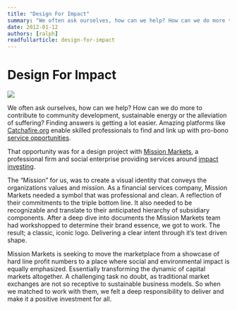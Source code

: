 ```yaml
---
title: "Design For Impact"
summary: "We often ask ourselves, how can we help? How can we do more to contribute to community development, sustainable energy or the alleviation of suffering? Finding answers is getting a lot easier."
date: 2012-01-12
authors: [ralph]
readfullarticle: design-for-impact
---
```


# Design For Impact

<a href="http://www.missionmarkets.com/"><img src="/assets/img/blog/2012-01-12.png" class="center-element"></a>

We often ask ourselves, how can we help? How can we do more to contribute to community development, sustainable energy or the alleviation of suffering? Finding answers is getting a lot easier. Amazing platforms like [Catchafire.org](http://www.catchafire.org/) enable skilled professionals to find and link up with pro-bono [service opportunities](http://blog.catchafire.org/2011/08/18/find-your-cause-mission-markets/).

That opportunity was for a design project with [Mission Markets](http://www.missionmarkets.com/), a professional firm and social enterprise providing services around [impact investing](http://en.wikipedia.org/wiki/Impact_investing).

The “Mission” for us, was to create a visual identity that conveys the organizations values and mission. As a financial services company, Mission Markets needed a symbol that was professional and clean. A reflection of their commitments to the triple bottom line. It also needed to be recognizable and translate to their anticipated hierarchy of subsidiary components. After a deep dive into documents the Mission Markets team had workshopped to determine their brand essence, we got to work. The result; a classic, iconic logo. Delivering a clear intent through it’s text driven shape.

Mission Markets is seeking to move the marketplace from a showcase of hard line profit numbers to a place where social and environmental impact is equally emphasized. Essentially transforming the dynamic of capital markets altogether. A challenging task no doubt, as traditional market exchanges are not so receptive to sustainable business models. So when we matched to work with them, we felt a deep responsibility to deliver and make it a positive investment for all.
